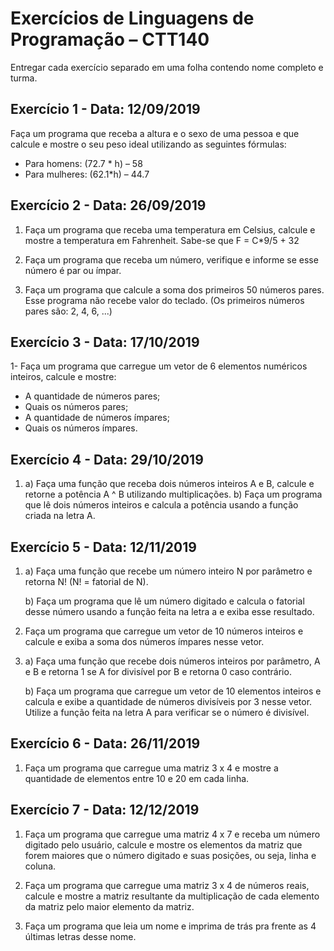 # Exercícios de Linguagens de Programação – CTT140
Entregar cada exercício separado em uma folha contendo nome completo e turma.

## Exercício 1 - Data: 12/09/2019

Faça um programa que receba a altura e o sexo de uma pessoa e que calcule e mostre o seu peso ideal utilizando as seguintes fórmulas:
- Para homens: (72.7 * h) – 58
- Para mulheres: (62.1*h) – 44.7

## Exercício 2 - Data: 26/09/2019

1) Faça um programa que receba uma temperatura em Celsius, calcule e mostre a temperatura em Fahrenheit. Sabe-se que F = C*9/5 + 32

2) Faça um programa que receba um número, verifique e informe se esse número é par ou ímpar.

3) Faça um programa que calcule a soma dos primeiros 50 números pares. Esse programa não recebe valor do teclado. (Os primeiros números pares são: 2, 4, 6, ...)

## Exercício 3 - Data: 17/10/2019

1- Faça um programa que carregue um vetor de 6 elementos numéricos inteiros, calcule e mostre:
* A quantidade de números pares;
* Quais os números pares;
* A quantidade de números ímpares;
* Quais os números ímpares.


## Exercício 4 - Data: 29/10/2019

1)  a) Faça uma função que receba dois números inteiros A e B, calcule e retorne a potência A ^ B utilizando multiplicações.
    b) Faça um programa que lê dois números inteiros e calcula a potência usando a função criada na letra A.

## Exercício 5 - Data: 12/11/2019

1)  a) Faça uma função que recebe um número inteiro N por parâmetro e retorna N! (N! = fatorial de N).

    b) Faça um programa que lê um número digitado e calcula o fatorial desse número usando a função feita na letra a e exiba esse resultado.

2) Faça um programa que carregue um vetor de 10 números inteiros e calcule e exiba a soma dos números ímpares nesse vetor.

3)  a) Faça uma função que recebe dois números inteiros por parâmetro, A e B e retorna 1 se A for divisível por B e retorna 0 caso contrário.

    b) Faça um programa que carregue um vetor de 10 elementos inteiros e calcula e exibe a quantidade de números divisíveis por 3 nesse vetor. Utilize a função feita na letra A para verificar se o número é divisível.

## Exercício 6 - Data: 26/11/2019

1) Faça um programa que carregue uma matriz 3 x 4 e mostre a quantidade de elementos entre 10 e 20 em cada linha.

## Exercício 7 - Data: 12/12/2019

1) Faça um programa que carregue uma matriz 4 x 7 e receba um número digitado pelo usuário, calcule e mostre os elementos da matriz que forem maiores que o número digitado e suas posições, ou seja, linha e coluna.

2) Faça um programa que carregue uma matriz 3 x 4 de números reais, calcule e mostre a matriz resultante da multiplicação de cada elemento da matriz pelo maior elemento da matriz.

3) Faça um programa que leia um nome e imprima de trás pra frente as 4 últimas letras desse nome.
